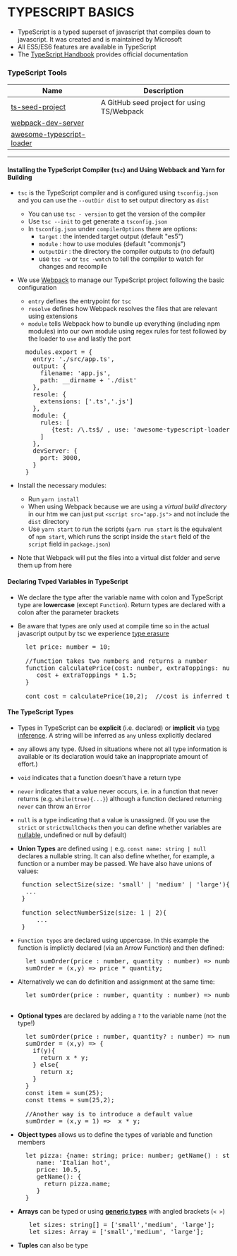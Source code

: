 # TYPESCRIPT BASICS 

- TypeScript is a typed superset of javascript that compiles down to javascript. It was created and is maintained by Microsoft
- All ES5/ES6 features are available in TypeScript
- The [TypeScript Handbook](https://www.typescriptlang.org/docs/handbook/) provides official documentation

### TypeScript Tools
  | Name                                                                                  | Description                                            |
  | --------------------------------------------------------------------------------------|--------------------------------------------------------|
  | [ts-seed-project](https://github.com/UltimateAngular/typescript-basics-seed)          |   A GitHub seed project for using TS/Webpack |
  | [webpack-dev-server](https://webpack.js.org/configuration/dev-server/)                |                             |
  | [awesome-typescript-loader](https://www.npmjs.com/package/awesome-typescript-loader)  |      |
<hr>


#### Installing the TypeScript Compiler (`tsc`) and Using Webback and Yarn for Building
- `tsc` is the TypeScript compiler and is configured using `tsconfig.json` and you can use the `--outDir dist` to set output directory as `dist`
  - You can use `tsc - version` to get the version of the compiler
  - Use `tsc --init` to get generate a `tsconfig.json`
  - In `tsconfig.json` under `compilerOptions` there are options:
    - `target` : the intended target output (default "es5")
    - `module` : how to use modules (default "commonjs")
    - `outputDir` : the directory the compiler outputs to (no default)
    - use `tsc -w` or `tsc -watch` to tell the compiler to watch for changes and recompile

- We use [Webpack](https://webpack.js.org/) to manage our TypeScript project following the basic configuration
  - `entry` defines the entrypoint for `tsc` 
  - `resolve` defines how Webpack resolves the files that are relevant using extensions
  - `module` tells Webpack how to bundle up everything (including npm modules) into our own module using regex rules for test followed by the loader to `use` and lastly the port
 
 
  <pre>
    modules.export = {
      entry: './src/app.ts',
      output: {
        filename: 'app.js',
        path: __dirname + './dist'
      },
      resole: {
        extensions: ['.ts','.js']
      },
      module: {
        rules: [
           {test: /\.ts$/ , use: 'awesome-typescript-loader'}
        ]
      },
      devServer: {
        port: 3000,  
      }
    }
  </pre>
  
- Install the necessary modules:
  - Run `yarn install`  
  - When using Webpack because we are using a *virtual build directory* in our htm we can just put `<script src="app.js">` and not include the `dist` directory
  - Use `yarn start` to run the scripts (`yarn run start` is the equivalent of `npm start`, which runs the script inside the `start` field of the `script` field in `package.json`)

- Note that Webpack will put the files into a virtual dist folder and serve them up from here


#### Declaring Tvped Variables in TypeScript
- We declare the type after the variable name with colon and TypeScript type are **lowercase** (except `Function`). Return types are declared with a colon after the parameter brackets
- Be aware that types are only used at compile time so in the actual javascript output by tsc we experience [type erasure](https://en.wikipedia.org/wiki/Type_erasure)  

  <pre>
    let price: number = 10;
    
    //function takes two numbers and returns a number
    function calculatePrice(cost: number, extraToppings: number) : number{
       cost + extraToppings * 1.5;
    }
    
    cont cost = calculatePrice(10,2);  //cost is inferred to be a number
  </pre>

#### The TypeScript Types

- Types in TypeScript can be **explicit**  (i.e. declared) or **implicit** via [type inference](https://en.wikipedia.org/wiki/Type_inference). A string will be inferred as `any` unless explicitly declared
- `any` allows any type. (Used in situations where not all type information is available or its declaration would take an inappropriate amount of effort.)

- `void` indicates that a function doesn't have a return type

- `never` indicates that a value never occurs, i.e. in a function that never returns (e.g. `while(true){...}`) although a function declared returning `never` can throw an `Error`

- `null` is a type indicating that a value is unassigned. (If you use the `strict` or `strictNullChecks` then you can define whether variables are [nullable](https://en.wikipedia.org/wiki/Nullable_type), undefined or null by default)

- **Union Types** are defined using `|` e.g. `const name: string | null` declares a nullable string. It can also define whether, for example, a function or a number may be passed. We have also have unions of values:
  
  <pre>
   function selectSize(size: 'small' | 'medium' | 'large'){
    ...
   }
   
   function selectNumberSize(size: 1 | 2){
       ...
   }
  </pre>
  
- `Function types` are declared using uppercase. In this example the function is implictly declared (via an Arrow Function) and then defined:
  
  <pre>
    let sumOrder(price : number, quantity : number) => number;
    sumOrder = (x,y) => price * quantity;
  </pre>
  
- Alternatively we can do definition and assignment at the same time:
  
  <pre>
    let sumOrder(price : number, quantity : number) => number = (x,y) => price * quantity;
    
  </pre>
  
- **Optional types** are declared by adding a `?` to the variable name (not the type!)
  
  <pre>
    let sumOrder(price : number, quantity? : number) => number;
    sumOrder = (x,y) => {
      if(y){
        return x * y;
      } else{
        return x;
      }
    }
    const item = sum(25);
    const ttems = sum(25,2);
    
    //Another way is to introduce a default value
    sumOrder = (x,y = 1) =>  x * y;
  </pre>
  
- **Object types** allows us to define the types of variable and function members
  
  <pre>
    let pizza: {name: string; price: number; getName() : string } = {
       name: 'Italian hot',
       price: 10.5,
       getName(): {
         return pizza.name;
       }
    }
  </pre>

- **Arrays** can be typed or using [**generic types**](https://www.typescriptlang.org/docs/handbook/generics.html) with angled brackets (`< >`) 

  <pre>
     let sizes: string[] = ['small','medium', 'large'];
     let sizes: Array<String> = ['small','medium', 'large'];
  </pre>
  
- **Tuples** can also be type  